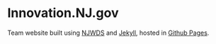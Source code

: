 # Innovation.NJ.gov

Team website built using [NJWDS](https://github.com/newjersey/njwds) and [Jekyll](https://jekyllrb.com/), hosted in [Github Pages](https://pages.github.com/).
